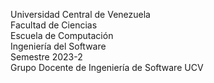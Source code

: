 Universidad Central de Venezuela  
Facultad de Ciencias  
Escuela de Computación  
Ingeniería del Software  
Semestre 2023-2  
Grupo Docente de Ingeniería de Software UCV

